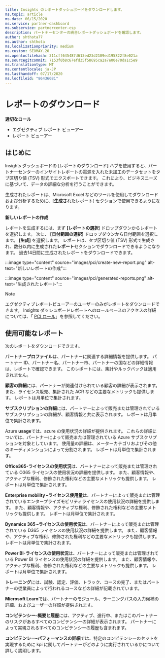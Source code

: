 ```yaml
---
title: Insights のレポートダッシュボードをダウンロードします。
ms.topic: article
ms.date: 06/15/2020
ms.service: partner-dashboard
ms.subservice: partnercenter-csp
description: パートナーセンターの統合レポートダッシュボードを確認します。
author: shthota77
ms.author: shthota
ms.localizationpriority: medium
ms.custom: SEOMAY.20
ms.openlocfilehash: 311cff645487d613ed23d2109ed195822f8e021a
ms.sourcegitcommit: 7153f0b8c67efd35f58695ca2a7e00e70da1c5e9
ms.translationtype: MT
ms.contentlocale: ja-JP
ms.lasthandoff: 07/17/2020
ms.locfileid: "86436681"
---
```

# <a name="download-reports"></a>レポートのダウンロード

**適切なロール**
- エグゼクティブ レポート ビューアー
- レポート ビューアー

## <a name="introduction"></a>はじめに

Insights ダッシュボードの [レポートのダウンロード] ハブを使用すると、パートナーセンターのインサイトレポートの電源を入れた未加工のデータセットをタブ区切り値 (TSV) 形式でエクスポートできます。 これにより、ビジネスニーズに基づいて、データの詳細な分析を行うことができます。

生成されたレポートは、Microsoft Excel などのツールを使用してダウンロードおよび分析するために、[**生成さ**れたレポート] セクションで使用できるようになります。

**新しいレポートの作成**

レポートを生成するには、まず **[レポートの選択**] ドロップダウンからレポートを選択します。 次に、 **[日付範囲の選択]** ドロップダウンから日付範囲を選択します。 **[生成]** を選択します。 レポートは、タブ区切り値 (TSV) 形式で生成され、数分以内に生成された**レポート**セクションでダウンロードできるようになります。 過去14日間に生成されたレポートをダウンロードできます。

:::image type="content" source="images/pci/create-new-report.png" alt-text="新しいレポートの作成":::

:::image type="content" source="images/pci/generated-reports.png" alt-text="生成されたレポート":::

>[!NOTE] 
>エグゼクティブレポートビューアーのユーザーのみがレポートをダウンロードできます。 Insights ダッシュボードレポートへのロールベースのアクセスの詳細については、「 [PCI ロール](pci-roles.md)」を参照してください。 

## <a name="available-reports"></a>使用可能なレポート

次のレポートをダウンロードできます。

パートナー**プロファイル**は、パートナーに関連する詳細情報を提供します。 パートナー ID、パートナー名、パートナー市、パートナーの国などの詳細情報は、レポートで確認できます。 このレポートには、集計やルックバックは適用されません。

**顧客の詳細**には、パートナーが関連付けられている顧客の詳細が表示されます。 また、ライセンス販売、集計された ACR などの主要なメトリックも提供します。 レポートは月単位で集計されます。

**サブスクリプションの詳細**には、パートナーによって販売または管理されているサブスクリプションの詳細が、顧客情報と共に表示されます。 レポートは月単位で集計されます。

Azure **usage**では、azure の使用状況の詳細が提供されます。 これらの詳細については、パートナーによって販売または管理されている Azure サブスクリプションを対象としています。 使用量の詳細は、メーターカテゴリおよびその他のキーディメンションによって分割されます。 レポートは月単位で集計されます。

**Office365-ライセンスの使用状況**は、パートナーによって販売または管理されている O365 ライセンスの使用状況の詳細を提供します。 また、顧客情報や、アクティブな権利、修飾された権利などの主要なメトリックも提供します。 レポートは月単位で集計されます。

**Enterprise mobility –ライセンス使用量**は、パートナーによって販売または管理されているエンタープライズモビリティライセンスの使用状況の詳細を提供します。 また、顧客情報や、アクティブな権利、修飾された権利などの主要なメトリックも提供します。 レポートは月単位で集計されます。

**Dynamics 365 –ライセンスの使用状況**は、パートナーによって販売または管理されている D365 ライセンスの使用状況の詳細を提供します。 また、顧客情報や、アクティブな権利、修飾された権利などの主要なメトリックも提供します。 レポートは月単位で集計されます。

**Power BI-ライセンスの使用状況**は、パートナーによって販売または管理されている Power BI ライセンスの使用状況の詳細を提供します。 また、顧客情報や、アクティブな権利、修飾された権利などの主要なメトリックも提供します。 レポートは月単位で集計されます。

**トレーニング**には、試験、認定、評価、トラック、コースの完了、またはパートナーの従業員によって行われるコースなどの詳細が記載されています。

**Microsoft Learn**では、パートナーのモジュール、ラーニングパスの入力候補の詳細、およびユーザーの詳細が提供されます。

**コンピテンシー–概要と履歴**には、アクティブ、進行中、またはこのパートナーのリスクがあるすべてのコンピテンシーの詳細が表示されます。 パートナーによって実現されるすべてのコンピテンシーの履歴も含まれます。

**コンピテンシー–パフォーマンスの詳細**では、特定のコンピテンシーのセットを実現するために kpi に関してパートナーがどのように実行されているかについて詳しく説明します。

